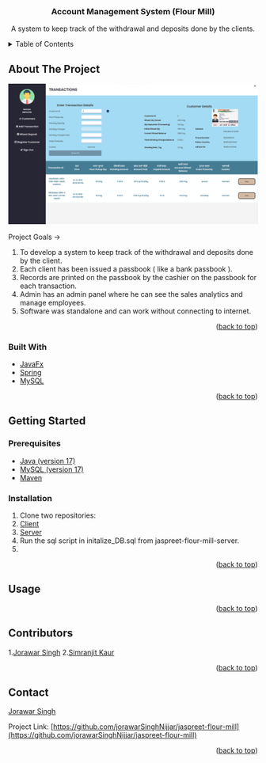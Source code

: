 <div id="top"></div>

<!-- COMPANY LOGO -->
<br />
<div align="center">
  <h3 align="center">Account Management System (Flour Mill)</h3>

  <p align="center">
    A system to keep track of the withdrawal and deposits done by the clients.
    <br />
  </p>
</div>



<!-- TABLE OF CONTENTS -->
<details>
  <summary>Table of Contents</summary>
  <ol>
    <li>
      <a href="#about-the-project">About The Project</a>
      <ul>
        <li><a href="#built-with">Built With</a></li>
      </ul>
    </li>
    <li>
      <a href="#getting-started">Getting Started</a>
      <ul>
        <li><a href="#prerequisites">Prerequisites</a></li>
        <li><a href="#installation">Installation</a></li>
      </ul>
    </li>
    <li><a href="#usage">Usage</a></li>
    <li><a href="#roadmap">Roadmap</a></li>
    <li><a href="#contributing">Contributing</a></li>
    <li><a href="#license">License</a></li>
    <li><a href="#contact">Contact</a></li>
    <li><a href="#acknowledgments">Acknowledgments</a></li>
  </ol>
</details>



<!-- ABOUT THE PROJECT -->
## About The Project

[![Product Name Screen Shot][product-screenshot]](https://example.com)

Project Goals ->
1. To develop a system to keep track of the withdrawal and deposits done by the client.
2. Each client has been issued a passbook ( like a bank passbook ).
3. Records are printed on the passbook by the cashier on the passbook for each transaction.
4. Admin has an admin panel where he can see the sales analytics and manage employees.
5. Software was standalone and can work without connecting to internet.

<p align="right">(<a href="#top">back to top</a>)</p>



### Built With

* [JavaFx](https://openjfx.io/)
* [Spring](https://spring.io/)
* [MySQL](https://www.mysql.com/)

<p align="right">(<a href="#top">back to top</a>)</p>



<!-- GETTING STARTED -->
## Getting Started

### Prerequisites

* [Java (version 17)](https://www.java.com/en/download/)
* [MySQL (version 17)](https://dev.mysql.com/downloads/mysql/)
* [Maven](https://maven.apache.org/)

### Installation

1. Clone two repositories:
  1. [Client](https://github.com/jorawarSinghNijjar/jaspreet-flour-mill)
  2. [Server](https://github.com/jorawarSinghNijjar/jaspreet-flour-mill-server)
2. Run the sql script in initalize_DB.sql from jaspreet-flour-mill-server.
3. 
<p align="right">(<a href="#top">back to top</a>)</p>

<!-- USAGE EXAMPLES -->
## Usage



<p align="right">(<a href="#top">back to top</a>)</p>


<!-- CONTRIBUTING -->
## Contributors

1.[Jorawar Singh](https://jorawarsinghs.com/)
2.[Simranjit Kaur](https://github.com/msimranjit)

<p align="right">(<a href="#top">back to top</a>)</p>

<!-- CONTACT -->
## Contact

[Jorawar Singh](https://jorawarsinghs.com/)

Project Link: [https://github.com/jorawarSinghNijjar/jaspreet-flour-mill](https://github.com/jorawarSinghNijjar/jaspreet-flour-mill)

<p align="right">(<a href="#top">back to top</a>)</p>


<!-- MARKDOWN LINKS & IMAGES -->
[product-screenshot]: images/screenshot.png
